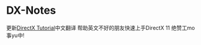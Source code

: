 # DX-Notes
更新[DirectX Tutorial](http://www.directxtutorial.com)中文翻译
帮助英文不好的朋友快速上手DirectX 11
绝赞工mo事yu中!
